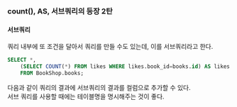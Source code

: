 ### count(), AS, 서브쿼리의 등장 2탄
#### 서브쿼리
쿼리 내부에 또 조건을 달아서 쿼리를 만들 수도 있는데, 이를 서브쿼리라고 한다.  
```sql
SELECT *, 
	(SELECT COUNT(*) FROM likes WHERE likes.book_id=books.id) AS likes 
    FROM BookShop.books;
```
다음과 같이 쿼리의 결과에 서브쿼리의 결과를 컬럼으로 추가할 수 있다.  
서브 쿼리를 사용할 때에는 테이블명을 명시해주는 것이 좋다.  
